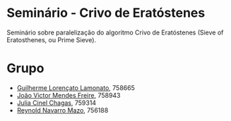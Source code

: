 # Seminário - Crivo de Eratóstenes
Seminário sobre paralelização do algoritmo Crivo de Eratóstenes (Sieve of Eratosthenes, ou Prime Sieve).

# Grupo
- [Guilherme Lorençato Lamonato](https://github.com/GuiLorencato), 758665
- [João Victor Mendes Freire](https://github.com/joaovicmendes), 758943
- [Julia Cinel Chagas](https://github.com/jcinel), 759314
- [Reynold Navarro Mazo](https://github.com/reynold125), 756188